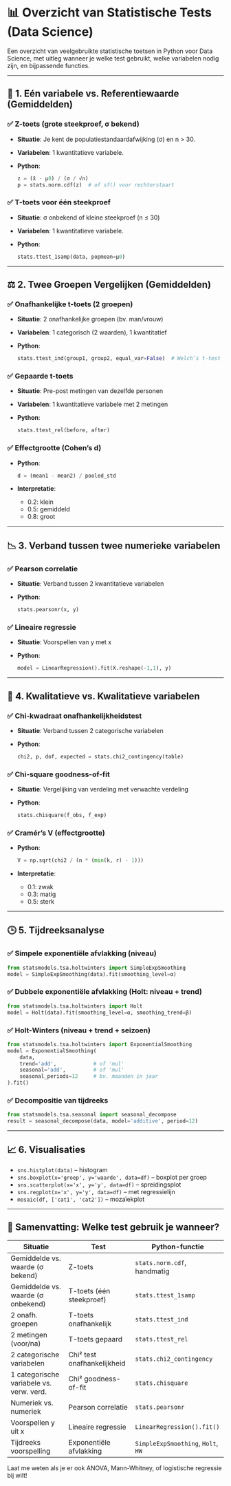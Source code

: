 # 📊 Overzicht van Statistische Tests (Data Science)

Een overzicht van veelgebruikte statistische toetsen in Python voor Data Science, met uitleg wanneer je welke test gebruikt, welke variabelen nodig zijn, en bijpassende functies.

---

## 🤪 1. Eén variabele vs. Referentiewaarde (Gemiddelden)

### ✅ Z-toets (grote steekproef, σ bekend)

* **Situatie**: Je kent de populatiestandaardafwijking (σ) en n > 30.
* **Variabelen**: 1 kwantitatieve variabele.
* **Python**:

  ```python
  z = (x̄ - μ0) / (σ / √n)
  p = stats.norm.cdf(z)  # of sf() voor rechterstaart
  ```

### ✅ T-toets voor één steekproef

* **Situatie**: σ onbekend of kleine steekproef (n ≤ 30)
* **Variabelen**: 1 kwantitatieve variabele.
* **Python**:

  ```python
  stats.ttest_1samp(data, popmean=μ0)
  ```

---

## ⚖️ 2. Twee Groepen Vergelijken (Gemiddelden)

### ✅ Onafhankelijke t-toets (2 groepen)

* **Situatie**: 2 onafhankelijke groepen (bv. man/vrouw)
* **Variabelen**: 1 categorisch (2 waarden), 1 kwantitatief
* **Python**:

  ```python
  stats.ttest_ind(group1, group2, equal_var=False)  # Welch’s t-test
  ```

### ✅ Gepaarde t-toets

* **Situatie**: Pre-post metingen van dezelfde personen
* **Variabelen**: 1 kwantitatieve variabele met 2 metingen
* **Python**:

  ```python
  stats.ttest_rel(before, after)
  ```

### ✅ Effectgrootte (Cohen’s d)

* **Python**:

  ```python
  d = (mean1 - mean2) / pooled_std
  ```
* **Interpretatie**:

  * 0.2: klein
  * 0.5: gemiddeld
  * 0.8: groot

---

## 📉 3. Verband tussen twee numerieke variabelen

### ✅ Pearson correlatie

* **Situatie**: Verband tussen 2 kwantitatieve variabelen
* **Python**:

  ```python
  stats.pearsonr(x, y)
  ```

### ✅ Lineaire regressie

* **Situatie**: Voorspellen van y met x
* **Python**:

  ```python
  model = LinearRegression().fit(X.reshape(-1,1), y)
  ```

---

## 🥮 4. Kwalitatieve vs. Kwalitatieve variabelen

### ✅ Chi-kwadraat onafhankelijkheidstest

* **Situatie**: Verband tussen 2 categorische variabelen
* **Python**:

  ```python
  chi2, p, dof, expected = stats.chi2_contingency(table)
  ```

### ✅ Chi-square goodness-of-fit

* **Situatie**: Vergelijking van verdeling met verwachte verdeling
* **Python**:

  ```python
  stats.chisquare(f_obs, f_exp)
  ```

### ✅ Cramér’s V (effectgrootte)

* **Python**:

  ```python
  V = np.sqrt(chi2 / (n * (min(k, r) - 1)))
  ```
* **Interpretatie**:

  * 0.1: zwak
  * 0.3: matig
  * 0.5: sterk

---

## 🕒 5. Tijdreeksanalyse

### ✅ Simpele exponentiële afvlakking (niveau)

```python
from statsmodels.tsa.holtwinters import SimpleExpSmoothing
model = SimpleExpSmoothing(data).fit(smoothing_level=α)
```

### ✅ Dubbele exponentiële afvlakking (Holt: niveau + trend)

```python
from statsmodels.tsa.holtwinters import Holt
model = Holt(data).fit(smoothing_level=α, smoothing_trend=β)
```

### ✅ Holt-Winters (niveau + trend + seizoen)

```python
from statsmodels.tsa.holtwinters import ExponentialSmoothing
model = ExponentialSmoothing(
    data,
    trend='add',            # of 'mul'
    seasonal='add',         # of 'mul'
    seasonal_periods=12     # bv. maanden in jaar
).fit()
```

### ✅ Decompositie van tijdreeks

```python
from statsmodels.tsa.seasonal import seasonal_decompose
result = seasonal_decompose(data, model='additive', period=12)
```

---

## 📈 6. Visualisaties

* `sns.histplot(data)` – histogram
* `sns.boxplot(x='groep', y='waarde', data=df)` – boxplot per groep
* `sns.scatterplot(x='x', y='y', data=df)` – spreidingsplot
* `sns.regplot(x='x', y='y', data=df)` – met regressielijn
* `mosaic(df, ['cat1', 'cat2'])` – mozaïekplot

---

## 🔑 Samenvatting: Welke test gebruik je wanneer?

| Situatie                                 | Test                        | Python-functie                     |
| ---------------------------------------- | --------------------------- | ---------------------------------- |
| Gemiddelde vs. waarde (σ bekend)         | Z-toets                     | `stats.norm.cdf`, handmatig        |
| Gemiddelde vs. waarde (σ onbekend)       | T-toets (één steekproef)    | `stats.ttest_1samp`                |
| 2 onafh. groepen                         | T-toets onafhankelijk       | `stats.ttest_ind`                  |
| 2 metingen (voor/na)                     | T-toets gepaard             | `stats.ttest_rel`                  |
| 2 categorische variabelen                | Chi² test onafhankelijkheid | `stats.chi2_contingency`           |
| 1 categorische variabele vs. verw. verd. | Chi² goodness-of-fit        | `stats.chisquare`                  |
| Numeriek vs. numeriek                    | Pearson correlatie          | `stats.pearsonr`                   |
| Voorspellen y uit x                      | Lineaire regressie          | `LinearRegression().fit()`         |
| Tijdreeks voorspelling                   | Exponentiële afvlakking     | `SimpleExpSmoothing`, `Holt`, `HW` |

Laat me weten als je er ook ANOVA, Mann-Whitney, of logistische regressie bij wilt!